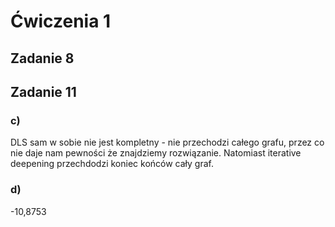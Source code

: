 # Ćwiczenia 1

## Zadanie 8


## Zadanie 11
### c)
DLS sam w sobie nie jest kompletny - nie przechodzi całego grafu, przez co nie daje nam pewności że znajdziemy rozwiązanie. Natomiast iterative deepening przechdodzi koniec końców cały graf.
### d)
-10,8753